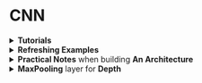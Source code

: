 # CNN
<div style='width:1000px;margin:auto'>

<details><summary><b>Tutorials</b></summary><p><ul>

<li><p><a href="file:///media/mosaab/Volume/Courses/Computer%20Science/Advanced/Machine%20Learning/Udacity/Udacity%20-%20Deep%20Learning%20Nanodegree%20Program/Part%2003-Module%2001-Lesson%2002_Convolutional%20Neural%20Networks/09.%20Local%20Connectivity.html"><b>1. Difference b/w MLP & CNN</b></a> </p></li>
</ul>

<details><summary>2. Understanding <b>Model.summary()</b> in <b> [Keras]</b></summary>
<p>
<h4>1. Output of model.summary()</h4>
~~~python
_________________________________________________________________
Layer (type)                 Output Shape              Param #
=================================================================
conv2d_1 (Conv2D)            (None, 222, 222, 32)      896
_________________________________________________________________
conv2d_2 (Conv2D)            (None, 220, 220, 64)      18496
_________________________________________________________________
conv2d_3 (Conv2D)            (None, 218, 218, 128)     73856
_________________________________________________________________
dense_9 (Dense)              (None, 218, 218, 10)      1290
~~~

<h4>2. Output Shape</h4>
<p>
&nbsp;&nbsp;&nbsp;&nbsp;&nbsp;&nbsp;&nbsp;&nbsp;&nbsp;&nbsp;&nbsp;&nbsp;&nbsp;<b style='font-size:16px;'><center>(None, 222, 222, 32)</center></b><br>
<ol>
1. <b>None</b>: &nbsp;Corresponds to <b>Batch Size</b><br>
2. <b>222</b>: &nbsp;&nbsp;&nbsp;&nbsp;Corresponds to <b>Height</b> of convolution layer<br>
3. <b>222</b>: &nbsp;&nbsp;&nbsp;&nbsp;Corresponds to <b>Width</b> of convolution layer<br>
4. <b>32</b>: &nbsp;&nbsp;&nbsp;&nbsp;&nbsp;&nbsp;Corresponds to <b>Depth</b>of convolution layer<br>
</ol>
</p>

<h4>3. Num. of Parameters:</h4>
<p>
- When we define the Conv2D, we assign the following parameters:<br>
1. <b>Filters (K)</b>: Number of the filters in the conv layer.<br>
2. <b>Kernel Size (F)</b>: The height and Width of the conv layer.<br>
3. <b>Input Shape (D_in)</b>: The depth of the previous layer.<br>

~~~python
# Formula
(K * F * F * D_in) + K

assert 32 * (3 * (3*3) + 1) == 896
assert 64 * (32 * (3*3) + 1) == 18496
assert 128 * (64 * (3*3) + 1) == 73856
assert num_classes * (128 + 1) == 1290	
~~~

- Since there are <span style='color:white;background-color:#2F3D48;padding:3px;border-radius:4px;font-weight:bold'>F * F * D_in</span> weights per filter, and the conv layer is composed of <span style='color:white;background-color:#2F3D48;padding:3px;border-radius:4px;font-weight:bold'>K</span> filters, the total number of weights in the conv layer is <span style='color:white;background-color:#2F3D48;padding:3px;border-radius:4px;font-weight:bold'>K * F * F * D_in</span>.<br>
- Since there is one bias term per filter, the conv layer has <span style='color:white;background-color:#2F3D48;padding:3px;border-radius:4px;font-weight:bold'>K</span> biases. We can generate the formula above.
</p>

<h4>4. Shape of the Convolution layer (formula):</h4>
<p><ol>
<li><span style='color:white;background-color:#2F3D48;padding:3px;border-radius:4px;font-weight:bold'>K</span> - the number of <b>filters</b> in the convolutional layer</li>
<li><span style='color:white;background-color:#2F3D48;padding:3px;border-radius:4px;font-weight:bold'>F</span> - the <b>height</b> and <b>width</b> of the convolutional filters</li>
<li><span style='color:white;background-color:#2F3D48;padding:3px;border-radius:4px;font-weight:bold'>S</span> - the <b>stride</b> of the convolution</li>
<li><span style='color:white;background-color:#2F3D48;padding:3px;border-radius:4px;font-weight:bold'>H_in</span> - the <b>height</b> of the <b>previous</b> layer</li>
<li><span style='color:white;background-color:#2F3D48;padding:3px;border-radius:4px;font-weight:bold'>W_in</span> - the <b>width</b> of the <b>previous</b> layer</li>
</ol></p>

The depth of the convolutional layer will always equal the number of filters <span style='color:white;background-color:#2F3D48;padding:3px;border-radius:4px;font-weight:bold'>K</span>.<br><br>

If <b>padding = 'same'</b>, then the spatial dimensions of the convolutional layer are the following:

$$Height = ceil(\frac{float(H_{in})}{float(S)})$$

$$Weight = ceil(\frac{float(W_{in})}{float(S)})$$

If <b>padding = 'valid'</b>, then the spatial dimensions of the convolutional layer are the following:

$$Height = ceil(\frac{float(H_{in} - F + 1)}{float(S)})$$

$$Weight = ceil(\frac{float(W_{in} - F + 1)}{float(S)})$$

</p></details>

</p></details>

<details><summary><b>Refreshing Examples</b></summary><p>
<p><a href="file:///media/mosaab/Volume/Personal/Development/Courses%20Docs/zero_to_deep_learning_video/course/6%20Convolutional%20Neural%20Networks.html"><b>1. MNIST Example</b></a> </p>

<p><a href="file:///media/mosaab/Volume/Personal/Development/Courses%20Docs/zero_to_deep_learning_video/solutions/6%20Convolutional%20Neural%20Networks%20Exercises%20Solution.html#Exercise-2"><b>2. CIFAR Example</b></a> </p>

</p></details>

<details><summary><b>Practical Notes</b> when building <b>An Architecture</b></summary>
<p>
1. Use <b>activation = 'relu'</b> at each convolutional layer.<br>
2. Use <b>padding = 'Same'</b>, most likely to get better results. This is not the default in Keras.<br>
3. The number of filters increases over each convolution layer. Ex: 16, 32, 64, and so on.
</p></details>

<details><summary><b>MaxPooling</b> layer for <b>Depth</b></summary><p>
<ul>
<li>This can allow the CNN to learn to be invariant to various
features.</li>
<li> For example, it could learn multiple filters, each detecting a
different rotation of the same pattern</li>
<li> the depthwise max pooling layer would ensure that the
output is the same regardless of the rotation</li>
<li>The CNN could similarly
learn to be invariant to anything else: thickness, brightness, skew, color,
and so on.</li>
</ul>

<h4>1. Using a class</h4>
```
# Notice the depth of the layer should be divisor by the depth of the previous layer.
# here we can use 3, since we have a RGB image.
class DepthMaxPool(keras.layers.Layer):
    def __init__(self, pool_size, strides=None, padding="VALID", **kwargs):
        super().__init__(**kwargs)
        if strides is None:
            strides = pool_size
        self.pool_size = pool_size
        self.strides = strides
        self.padding = padding
    def call(self, inputs):
        return tf.nn.max_pool(inputs,
                              ksize=(1, 1, 1, self.pool_size),
                              strides=(1, 1, 1, self.pool_size),
                              padding=self.padding)

# Use the class
depth_pool = DepthMaxPool(3)
with tf.device("/cpu:0"): # there is no GPU-kernel yet
    depth_output = depth_pool(cropped_images)
depth_output.shape
```

<h4>2. Using Lambda</h4>
```
depth_pool = keras.layers.Lambda(lambda X: tf.nn.max_pool(
    X, ksize=(1, 1, 1, 3), strides=(1, 1, 1, 3), padding="VALID"))
with tf.device("/cpu:0"): # there is no GPU-kernel yet
    depth_output = depth_pool(cropped_images)
depth_output.shape

```
</p></details>


<details><summary><b>Transfer Learning</b></summary>
<p><ul>
<li><p><a href="file:///media/mosaab/Volume/Courses/Computer%20Science/Advanced/Machine%20Learning/Udacity/Udacity%20-%20Deep%20Learning%20Nanodegree%20Program/Part%2003-Module%2001-Lesson%2002_Convolutional%20Neural%20Networks/25.%20Transfer%20Learning.html"><b>How to choose Transfer Learning Model</b></a> </p></li>

<li><p><a href="file:///media/mosaab/Volume/Courses/Computer%20Science/Advanced/Machine%20Learning/Udacity/Udacity%20-%20Deep%20Learning%20Nanodegree%20Program/Part%2003-Module%2001-Lesson%2002_Convolutional%20Neural%20Networks/26.%20Transfer%20Learning%20in%20Keras.html"><b>How to use Transfer Learning</b></a> </p></li>
	
<li><p><a href="https://github.com/alexisbcook/keras_transfer_cifar10/blob/master/Keras_Transfer_CIFAR10.ipynb"><b>1. Inception</b></a> </p></li></ul>

<details><summary><b>2. VGG16</b></summary><p>
<h4>1. Import VGG16</h4>
~~~python
from keras import applications

# This will load the whole VGG16 network, including the top Dense layers.
# Note: by specifying the shape of top layers, input tensor shape is forced
# to be (224, 224, 3), therefore you can use it only on 224x224 images.
vgg_model = applications.VGG16(weights='imagenet', include_top=True)

# If you are only interested in convolution filters. Note that by not
# specifying the shape of top layers, the input tensor shape is (None, None, 3),
# so you can use them for any size of images.
vgg_model = applications.VGG16(weights='imagenet', include_top=False)

# If you want to specify input tensor
from keras.layers import Input
input_tensor = Input(shape=(160, 160, 3))
vgg_model = applications.VGG16(weights='imagenet',
                               include_top=False,
                               input_tensor=input_tensor)

# To see the models' architecture and layer names, run the following
vgg_model.summary()
~~~

<h4>2. Create a new network with bottom layers taken from VGG</h4>
<p>Assume that for some specific task for images with the size (160, 160, 3), you want to use pre-trained bottom layers of VGG, up to layer with the name block2_pool.</p>
~~~python
vgg_model = applications.VGG16(weights='imagenet',
                               include_top=False,
                               input_shape=(160, 160, 3))

# Creating dictionary that maps layer names to the layers
layer_dict = dict([(layer.name, layer) for layer in vgg_model.layers])

# Getting output tensor of the last VGG layer that we want to include
x = layer_dict['block2_pool'].output

# Stacking a new simple convolutional network on top of it    
x = Conv2D(filters=64, kernel_size=(3, 3), activation='relu')(x)
x = MaxPooling2D(pool_size=(2, 2))(x)
x = Flatten()(x)
x = Dense(256, activation='relu')(x)
x = Dropout(0.5)(x)
x = Dense(10, activation='softmax')(x)

# Creating new model. Please note that this is NOT a Sequential() model.
from keras.models import Model
custom_model = Model(input=vgg_model.input, output=x)

# Make sure that the pre-trained bottom layers are not trainable
for layer in custom_model.layers[:7]:
    layer.trainable = False

# Do not forget to compile it
custom_model.compile(loss='categorical_crossentropy',
                     optimizer='rmsprop',
                     metrics=['accuracy'])
~~~
</p></details>

<p>After taking only the convolution base (Top Layers), you have 2 options to proceed:</p>
<ul>
<li>Running the convolutional base over your dataset, recording its output to a
Numpy array on disk, and then using this data as input to a standalone, densely connected classifier similar to those you saw in part 1 of this book. This solution is fast and cheap to run, because it only requires running the convolutional base once for every input image, and the convolutional base is by far the most expensive part of the pipeline. But for the same reason, this technique won’t allow you to use data augmentation.</li><br>

<details><summary><b>Feature Extraction WITHOUT Data Augmentation</b></summary>
<h4>Fetch the pretrained model</h4>
```
# you can choose from [Xception, Inception V3, ResNet50, VGG16, VGG19, MobileNet, ...]
from tensorflow.keras.applications import VGG16

conv_base = VGG16(weights='imagenet',
				 include_top=False,
				 input_shape=(150, 150, 3))

# weights: specifies the weight checkpoint from which to initialize the model.
# include_top: refers to including (or not) the densely connected layers.
# input_shape: is the shape of the image tensor that you'll feed to the network.  --> This is purely OPTIONAL.
```
<h4>Extracting features using the pretrained convolutional base</h4>
```
import os
import numpy as np
from tensorflow.keras.preprocessing.image import ImageDataGenerator

base_dir = '/cats_and_dogs_small'
train_dir = os.path.join(base_dir, 'train')
valid_dir = os.path.join(base_dir, 'valid')
test_dri   = os.path.join(base_dir, 'test')

datagen = ImageDataGenerator(rescale=1./255)
batch_size = 20

def extract_features(directory, sample_count):
	# This is the final shape of the conv_base, you can check it by using
	# conv_base.summary()
	features = np.zeros(shape=(sample_count, 4, 4, 512))
	labels     = np.zeros(shape=(sample_count))
	generator = datagen.flow_from_directory(
						directory,
						target_size=(150, 150),
						batch_size=batch_size,
						class_mode='binary')
	i = 0
	for inputs_batch, labels_batch in generator:
		features_batch = conv_base.predict(inputs_batch)
		features[i*batch_size:(i+1)*batch_size] = features_batch
		labels[i*batch_size:(i+1)*batch_size] = labels_batch
		i += 1
		if i * batch_size >= sample_count:
			break
	return features, labels
	
# generate features for training, validation, and testing.
# 2000 is the number of training rows.
train_features, train_labels = extract_features(train_dir, 2000)
valid_features, valid_labels = extract_features(valid_dir, 1000)
test_features, test_labels    = extract_features(test_dir, 1000)
```

<h4>Change the shape, to feed it to Dense layers</h4>
```
train_features = np.reshape(train_features, (2000, 4*4*512))
valid_features = np.reshape(valid_features, (1000, 4*4*512))
test_features  = np.reshape(test_features, (1000, 4*4*512))
```

<h4>Create the Dense layers</h4>
```
from tensorflow.keras import models, layers, optimizers

mode = models.Sequential()
model.add(layers.Dense(256, activation='relu', input_dim=4*4*512))
model.add(layers.Dropout(0.5))
model.add(layers.Dense(1, activation='sigmoid'))

model.compile(optimizer=optimizers.RMSprop(lr=2e-5),
			loss='binary_crossentropy',
			metrics=['accuracy'])
			
history = model.fit(train_features, train_labels,
			      epochs=30,
			      batch_size=20,
			      validation_data=(valid_features, valid_labels))
# Training will be fast!
```
</details><br><br>
<li>Extending the model you have (conv_base) by adding Dense layers on top, and
running the whole thing end to end on the input data. This will allow you to use
data augmentation, because every input image goes through the convolutional
base every time it’s seen by the model. But for the same reason, this technique is
far more expensive than the first.</li><br>

<details><summary><b>Feature Extraction WITH Data Augmentation</b></summary>
<h4>Fetch the pretrained model</h4>
```
# you can choose from [Xception, Inception V3, ResNet50, VGG16, VGG19, MobileNet, ...]
from tensorflow.keras.applications import VGG16

conv_base = VGG16(weights='imagenet',
				 include_top=False,
				 input_shape=(150, 150, 3))

# weights: specifies the weight checkpoint from which to initialize the model.
# include_top: refers to including (or not) the densely connected layers.
# input_shape: is the shape of the image tensor that you'll feed to the network.  --> This is purely OPTIONAL.
```

<h4>Adding a densly connected classifier on top of convolutional base</h4>
```
from tensorflow.keras import models, layers.

model = models.Sequential()
model.add(conv_base)
model.add(layers.Flatten())
model.add(layers.Dense(254, activation='relu'))
model.add(layers.Dense(1, activation='sigmoid'))
```

<h4>Freeze the convoluational base's weights</h4>
```
print(f"~> Number of trainable weights before freezing conv base: {len(model.trainable_weights}"))

conv_base.trainable = False

print(f"~> Number of trainable weights After freezing conv base: {len(model.trainable_weights}"))
```

<h4>Data Augmenation</h4>
```
from tensorflow.keras.preprocessing.image import ImageDataGenerator
from tensorflow.keras import optimizers

train_datagen = ImageDataGenerator(
					rescale=1./255,
					rotation_range=40,
					width_shift_range=.2,
					height_shift_range=.2,
					shear_range=.2,
					zoom_range=.2,
					horizontal_flip=True,
					fill_mode='nearest')
					
test_datagen = ImageDataGenerator(rescale=1./255)

train_generator = train_datagen.flow_from_directory(
					train_dir,
					target_size=(150, 150),
					batch_size=20,
					class_model='binary')
					
valid_generator = test_datagen.flow_from_directory(
					valid_dir,
					target_size=(150, 150),
					batch_size=20,
					class_mode='binary')
					
model.compile(loss='binary_crossentropy',
			optimizer=optimizers.RMSprop(lr=2-e5),
			metrics=['accuracy'])
			
history = model.fit_generator(
				train_generator,
				steps_per_epoch=100,
				epochs=30,
				validation_data=validation_generator,
				validation_steps=50)
```
</p></details></ul>
</p></details>
</div>
